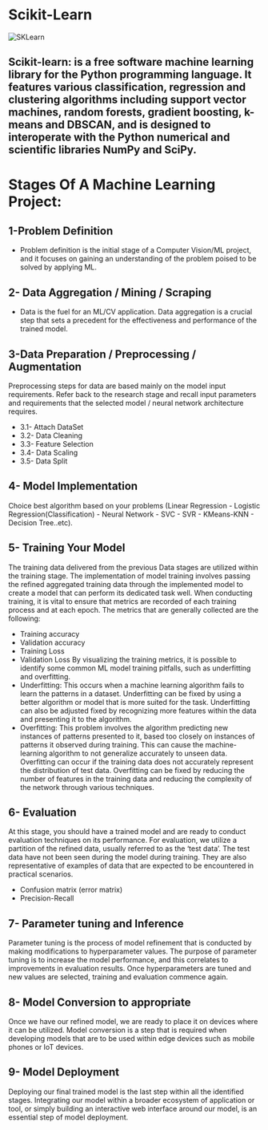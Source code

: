 # Scikit-Learn

![SKLearn](https://user-images.githubusercontent.com/43557035/95685305-478a3680-0bf7-11eb-8a4d-c63104eb2935.jpg)

## Scikit-learn: is a free software machine learning library for the Python programming language. It features various classification, regression and clustering algorithms including support vector machines, random forests, gradient boosting, k-means and DBSCAN, and is designed to interoperate with the Python numerical and scientific libraries NumPy and SciPy.

# Stages Of A Machine Learning Project:
## 1-Problem Definition 
* Problem definition is the initial stage of a Computer Vision/ML project, and it focuses on gaining an understanding of the problem poised to be solved by applying ML.
## 2- Data Aggregation / Mining / Scraping
* Data is the fuel for an ML/CV application. Data aggregation is a crucial step that sets a precedent for the effectiveness and performance of the trained model.
## 3-Data Preparation / Preprocessing / Augmentation
Preprocessing steps for data are based mainly on the model input requirements. Refer back to the research stage and recall input parameters and requirements that the selected model / neural network architecture requires.
* 3.1- Attach DataSet
* 3.2- Data Cleaning
* 3.3- Feature Selection 
* 3.4- Data Scaling 
* 3.5- Data Split 
## 4- Model Implementation
Choice best algorithm based on your problems (Linear Regression - Logistic Regression(Classification) - Neural Network - SVC - SVR - KMeans-KNN - Decision Tree..etc).
## 5- Training Your Model 
The training data delivered from the previous Data stages are utilized within the training stage. The implementation of model training involves passing the refined aggregated training data through the implemented model to create a model that can perform its dedicated task well.
When conducting training, it is vital to ensure that metrics are recorded of each training process and at each epoch. The metrics that are generally collected are the following:
* Training accuracy
* Validation accuracy
* Training Loss
* Validation Loss
By visualizing the training metrics, it is possible to identify some common ML model training pitfalls, such as underfitting and overfitting.
* Underfitting: This occurs when a machine learning algorithm fails to learn the patterns in a dataset. Underfitting can be fixed by using a better algorithm or model that is more suited for the task. Underfitting can also be adjusted fixed by recognizing more features within the data and presenting it to the algorithm.
* Overfitting: This problem involves the algorithm predicting new instances of patterns presented to it, based too closely on instances of patterns it observed during training. This can cause the machine-learning algorithm to not generalize accurately to unseen data. Overfitting can occur if the training data does not accurately represent the distribution of test data. Overfitting can be fixed by reducing the number of features in the training data and reducing the complexity of the network through various techniques.
## 6- Evaluation
At this stage, you should have a trained model and are ready to conduct evaluation techniques on its performance.
For evaluation, we utilize a partition of the refined data, usually referred to as the ‘test data’. The test data have not been seen during the model during training. They are also representative of examples of data that are expected to be encountered in practical scenarios.
* Confusion matrix (error matrix)
* Precision-Recall
## 7- Parameter tuning and Inference
Parameter tuning is the process of model refinement that is conducted by making modifications to hyperparameter values. The purpose of parameter tuning is to increase the model performance, and this correlates to improvements in evaluation results.
Once hyperparameters are tuned and new values are selected, training and evaluation commence again.
## 8- Model Conversion to appropriate
Once we have our refined model, we are ready to place it on devices where it can be utilized.
Model conversion is a step that is required when developing models that are to be used within edge devices such as mobile phones or IoT devices.
## 9- Model Deployment
Deploying our final trained model is the last step within all the identified stages. Integrating our model within a broader ecosystem of application or tool, or simply building an interactive web interface around our model, is an essential step of model deployment.

